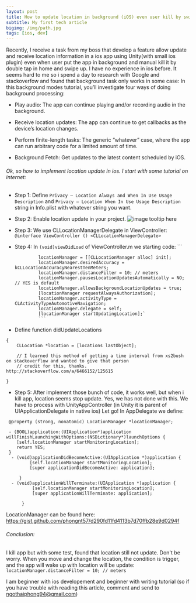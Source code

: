 ```yaml
---
layout: post
title: How to update location in background (iOS) even user kill by swipe up
subtitle: My first tech article
bigimg: /img/path.jpg
tags: [ios, dev]
---
```


 Recently, I receive a task from my boss that develop a feature allow update
 and receive location information in a ios app using Unity(with small ios plugin) even when user put the app in background
 and  manual kill it by double tap in home and swipe up.
 I have no experience in ios before. It seems hard to me so i spend a day to research with Google 
 and stackoverfow and found that background task only works in some case:
 In this background modes tutorial, you’ll investigate four ways of doing background processing:
 * Play audio: The app can continue playing and/or recording audio in the background.
 
 * Receive location updates: The app can continue to get callbacks as the device’s location changes.
 
 * Perform finite-length tasks: The generic “whatever” case, where the app can run arbitrary code for a limited amount of time.
 * Background Fetch: Get updates to the latest content scheduled by iOS.
 
 ###### Ok, so how to implement location update in ios. I start with some tutorial on internet:
 * Step 1: Define `Privacy — Location Always and When In Use Usage Description` and 
 `Privacy — Location When In Use Usage Description` string in Info.plist with whatever string
 you want.
 * Step 2:  Enable location update in your project.
 ![image tooltip here](https://koenig-media.raywenderlich.com/uploads/2016/09/BM-EnableLocationInBG-650x354.png)

 * Step 3: 
   We use CLLocationManagerDelegate in ViewController:
  `@interface ViewController () <CLLocationManagerDelegate>`
  * Step 4: In
             `(void)viewDidLoad` of ViewController.m we starting code:
                 ```
                 
                 locationManager = [[CLLocationManager alloc] init];
                 locationManager.desiredAccuracy = kCLLocationAccuracyNearestTenMeters;
                 locationManager.distanceFilter = 10; // meters
                 locationManager.pausesLocationUpdatesAutomatically = NO; // YES is default
                 locationManager.allowsBackgroundLocationUpdates = true;
                 [locationManager requestAlwaysAuthorization];
                 locationManager.activityType = CLActivityTypeAutomotiveNavigation;
                 locationManager.delegate = self;
                 [locationManager startUpdatingLocation];`
                 ```
              
   + Define function didUpdateLocations              
  ```- (void)locationManager:(CLLocationManager *)manager didUpdateLocations:(NSArray *)locations
  {
      CLLocation *location = [locations lastObject];
      
      // I learned this method of getting a time interval from xs2bush on stackoverflow and wanted to give that person
      // credit for this, thanks. http://stackoverflow.com/a/6466152/125615
     
  }  
  ```  
  
     
  * Step 5: After implement those bunch of code, it works well, but when i kill app, location seems 
  stop update. Yes, we has not done with this. We have to process with UnityAppController (in Unity it is parent of UIApplicationDelegate in native ios)
  Let go!
  In AppDelegate we define:
 ```
  @property (strong, nonatomic) LocationManager *locationManager;         

  - (BOOL)application:(UIApplication*)application willFinishLaunchingWithOptions:(NSDictionary*)launchOptions {
     [self.locationManager startMonitoringLocation];
     return YES;
  }
   - (void)applicationDidBecomeActive:(UIApplication *)application {  
          [self.locationManager startMonitoringLocation];
          [super applicationDidBecomeActive: application];
  
      }
   - (void)applicationWillTerminate:(UIApplication *)application {
           [self.locationManager startMonitoringLocation];
           [super applicationWillTerminate: application];
   
       }    
   ```
   LocationManager can be found here: https://gist.github.com/phongnt57/d290fd11fd4113b7d70ffb28e9d0294f
      
  
 ###### Conclusion: 
 I kill app but with some test, found that location still not update.
Don't be worry. When you move and change the location, the condition is trigger, and the app will wake up with location will be update:
              `locationManager.distanceFilter = 10; // meters`
              
   I am beginner with ios developement and beginner with writing tutorial (so if you have trouble 
   with reading this article, comment and send to ngothaiphong94@gmail.com)           
      
    

   

    

    
    

          

  
  

 
   
